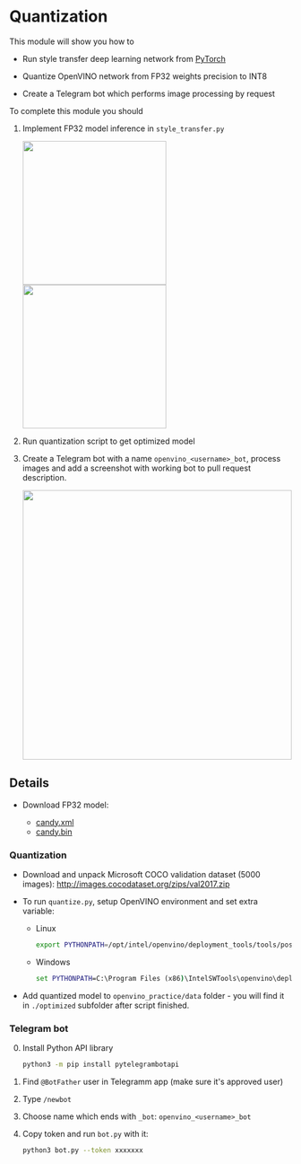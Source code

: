 # Quantization

This module will show you how to

* Run style transfer deep learning network from [PyTorch](https://github.com/pytorch/examples/tree/master/fast_neural_style)

* Quantize OpenVINO network from FP32 weights precision to INT8

* Create a Telegram bot which performs image processing by request

To complete this module you should

1. Implement FP32 model inference in `style_transfer.py`

    <img src="../../data/tram.jpg" width="256"> <img src="../../data/tram_candy.png" width="256">


2. Run quantization script to get optimized model

3. Create a Telegram bot with a name `openvino_<username>_bot`, process images and
add a screenshot with working bot to pull request description.


    <img src="../../data/telegram_bot.jpg" height="480">


## Details

* Download FP32 model:

  * [candy.xml](https://mega.nz/#!lNFWyagB!DPTHP8OKDDB9wcrshvQxcTSRAbyrgeUHKeVOYyiFss0)
  * [candy.bin](https://mega.nz/#!NMV02agL!APdG2lwOvEKy5oqMwMKpRJJxNPIGDY4hSm3hpY9kj7M)

### Quantization

* Download and unpack Microsoft COCO validation dataset (5000 images): http://images.cocodataset.org/zips/val2017.zip

* To run `quantize.py`, setup OpenVINO environment and set extra variable:

  * Linux

      ```bash
      export PYTHONPATH=/opt/intel/openvino/deployment_tools/tools/post_training_optimization_toolkit/:$PYTHONPATH
      ```

  * Windows

      ```bat
      set PYTHONPATH=C:\Program Files (x86)\IntelSWTools\openvino\deployment_tools\tools\post_training_optimization_toolkit;%PYTHONPATH%
      ```

* Add quantized model to `openvino_practice/data` folder - you will find it in `./optimized` subfolder after script finished.

### Telegram bot

0. Install Python API library

    ```bash
    python3 -m pip install pytelegrambotapi
    ```

1. Find `@BotFather` user in Telegramm app (make sure it's approved user)

2. Type `/newbot`

3. Choose name which ends with `_bot`: `openvino_<username>_bot`

4. Copy token and run `bot.py` with it:

    ```bash
    python3 bot.py --token xxxxxxx
    ```
